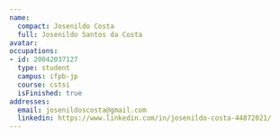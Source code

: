```yaml
---
name:
  compact: Josenildo Costa
  full: Josenildo Santos da Costa
avatar:
occupations:
- id: 20042037127
  type: student
  campus: ifpb-jp
  course: cstsi
  isFinished: true
addresses:
  email: josenildoscosta@gmail.com
  linkedin: https://www.linkedin.com/in/josenildo-costa-44872021/
---
```

